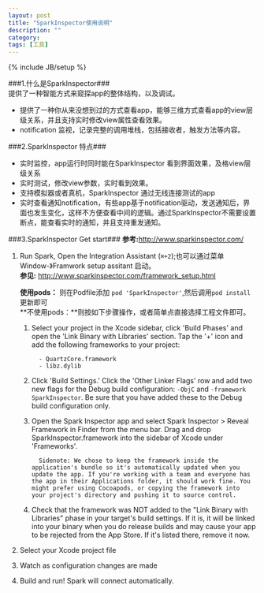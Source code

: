 ```yaml
--- 
layout: post
title: "SparkInspector使用说明"
description: "" 
category:  
tags: [工具] 
--- 
```

{% include JB/setup %}

###1.什么是SparkInspector###  
提供了一种智能方式来窥探app的整体结构，以及调试。     

* 提供了一种你从来没想到过的方式查看app，能够三维方式查看app的view层级关系，并且支持实时修改view属性查看效果。
* notification 监视，记录完整的调用堆栈，包括接收者，触发方法等内容。

###2.SparkInspector 特点###    
* 实时监控，app运行时同时能在SparkInspector 看到界面效果，及格view层级关系
* 实时测试，修改view参数，实时看到效果。
* 支持模拟器或者真机，SparkInspector 通过无线连接测试的app
* 实时查看通知notification，有些app基于notification驱动，发送通知后，界面也发生变化，这样不方便查看中间的逻辑。通过SparkInspector不需要设置断点，能查看实时的通知，并且支持重发通知。

###3.SparkInspector Get start###
**参考:**<http://www.sparkinspector.com/>   

1. Run Spark, Open the Integration Assistant (`⌘+2`);也可以通过菜单Window-》Framwork setup assitant 启动。   
**参见:** <http://www.sparkinspector.com/framework_setup.html>

	**使用pods：** 则在Podfile添加 `pod 'SparkInspector'`,然后调用`pod install`更新即可	  
	**不使用pods：**则按如下步骤操作，或者简单点直接选择工程文件即可。
	1. Select your project in the Xcode sidebar, click 'Build Phases' and open the 'Link Binary with Libraries' section. Tap the '+' icon and add the following frameworks to your project:

			 - QuartzCore.framework
			 - libz.dylib
	2. Click 'Build Settings.' Click the 'Other Linker Flags' row and  add two new flags for the Debug build configuration: `-ObjC` and `-framework SparkInspector`. Be sure that you have added these to the Debug build configuration only.
	3. Open the Spark Inspector app and select Spark Inspector > Reveal Framework in Finder from the menu bar. Drag and drop SparkInspector.framework into the sidebar of Xcode under 'Frameworks'.

			 Sidenote: We chose to keep the framework inside the application's bundle so it's automatically updated when you update the app. If you're working with a team and everyone has the app in their Applications folder, it should work fine. You might prefer using Cocoapods, or copying the framework into your project's directory and pushing it to source control.
	4. Check that the framework was NOT added to the "Link Binary with Libraries" phase in your target's build settings. If it is, it will be linked into your binary when you do release builds and may cause your app to be rejected from the App Store. If it's listed there, remove it now.
 
2. Select your Xcode project file
3. Watch as configuration changes are made 
4. Build and run! Spark will connect automatically.

